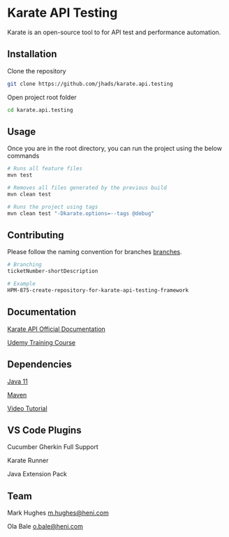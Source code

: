 # Karate API Testing

Karate is an open-source tool to for API test and performance automation.

## Installation

Clone the repository

```bash
git clone https://github.com/jhads/karate.api.testing
```

Open project root folder

```bash
cd karate.api.testing
```

## Usage

Once you are in the root directory, you can run the project using the below commands

```python
# Runs all feature files
mvn test

# Removes all files generated by the previous build
mvn clean test

# Runs the project using tags
mvn clean test "-Dkarate.options=--tags @debug"

```

## Contributing

Please follow the naming convention for branches [branches](https://byorl.atlassian.net/wiki/spaces/QA/pages/1069776897/Branch+Naming+Convention).

```bash
# Branching
ticketNumber-shortDescription

# Example
HPM-875-create-repository-for-karate-api-testing-framework
```

## Documentation

[Karate API Official Documentation](https://github.com/karatelabs/karate)

[Udemy Training Course](https://www.udemy.com/course/karate-dsl-api-automation-and-performance-from-zero-to-hero/)

## Dependencies

[Java 11](https://www.oracle.com/uk/java/technologies/javase/jdk11-archive-downloads.html)

[Maven](https://www.baeldung.com/install-maven-on-windows-linux-mac)

[Video Tutorial](https://www.youtube.com/watch?v=9S5lqB11OPI&t=183s)

## VS Code Plugins

Cucumber Gherkin Full Support

Karate Runner

Java Extension Pack

## Team

Mark Hughes [m.hughes@heni.com](mailto:m.hughes@heni.com)

Ola Bale [o.bale@heni.com](mailto:o.bale@heni.com)
